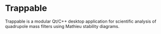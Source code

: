 # Trappable

Trappable is a modular Qt/C++ desktop application for scientific analysis of quadrupole mass filters using Mathieu stability diagrams.

